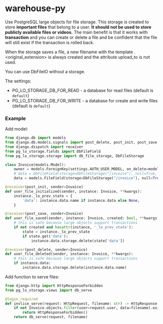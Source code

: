 # warehouse-py

Use PostgreSQL large objects for file storage.
This storage is created to store **important files** that belong to a user.
**It should not be used to store publicly available files or videos.**
The main benefit is that it works with **transaction** and you can create or delete a file and be confident that the file will still exist if the transaction is rolled back.

When the storage saves a file, a new filename with the template <loid>.<original_extension> is always created and the attribute upload_to is not used.

You can use DbFileIO without a storage.

The settings:
* PG_LO_STORAGE_DB_FOR_READ - a database for read files (default is `default`)
* PG_LO_STORAGE_DB_FOR_WRITE - a database for create and write files (default is `default`)

### Example

Add model:
```python
from django.db import models
from django.db.models.signals import post_delete, post_init, post_save
from django.dispatch import receiver
from pg_lo_storage.fields import DbFileField
from pg_lo_storage.storage import db_file_storage, DbFileStorage

class Invoice(models.Model):
    owner = models.ForeignKey(settings.AUTH_USER_MODEL, on_delete=models.CASCADE)
    # data = DbFileField(storage=DbFileStorage("/invoice"), null=True, blank=True)
    data = models.FileField(storage=DbFileStorage("/invoice"), null=True, blank=True)

@receiver(post_init, sender=Invoice)
def user_file_initialized(sender, instance: Invoice, **kwargs):
    instance._lo_prev_state = {
        'data': instance.data.name if instance.data else None,
    }

@receiver(post_save, sender=Invoice)
def user_file_saved(sender, instance: Invoice, created: bool, **kwargs):
    # this is safe because large objects support transactions
    if not created and hasattr(instance, '_lo_prev_state'):
        state = instance._lo_prev_state
        if state.get('data'):
            instance.data.storage.delete(state['data'])

@receiver(post_delete, sender=Invoice)
def user_file_deleted(sender, instance: Invoice, **kwargs):
    # this is safe because large objects support transactions
    if instance.data:
        instance.data.storage.delete(instance.data.name)
```

Add function to serve files:
```python
from django.http import HttpResponseForbidden
from pg_lo_storage.views import db_serve

@login_required
def invlice_serve(request: HttpRequest, filename: str) -> HttpResponse:
    if not Invoice.objects.filter(user=request.user, data=filename).exists():
        return HttpResponseForbidden()
    return db_serve(request, filename)
```